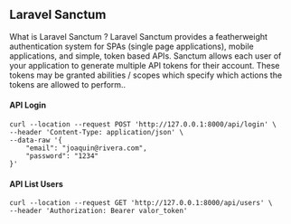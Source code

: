 ## Laravel Sanctum 

What is Laravel Sanctum ?
Laravel Sanctum provides a featherweight authentication system for SPAs (single page applications), mobile applications, and simple, token based APIs. Sanctum allows each user of your application to generate multiple API tokens for their account. These tokens may be granted abilities / scopes which specify which actions the tokens are allowed to perform..


#### API Login

````
curl --location --request POST 'http://127.0.0.1:8000/api/login' \
--header 'Content-Type: application/json' \
--data-raw '{
    "email": "joaquin@rivera.com",
    "password": "1234"
}'
````

#### API List Users

````
curl --location --request GET 'http://127.0.0.1:8000/api/users' \
--header 'Authorization: Bearer valor_token'
````
